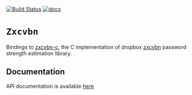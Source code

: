 [![Build Status](https://travis-ci.org/cryptosense/ocaml-zxcvbn.svg)](https://travis-ci.org/cryptosense/ocaml-zxcvbn) [![docs](https://img.shields.io/badge/doc-online-blue.svg)](https://cryptosense.github.io/ocaml-zxcvbn/doc/)

# `Zxcvbn`

Bindings to [zxcvbn-c](https://github.com/tsyrogit/zxcvbn-c), the C implementation of
dropbox [zxcvbn](https://github.com/dropbox/zxcvbn) password strength estimation library.

## Documentation

API documentation is available [here](https://cryptosense.github.io/ocaml-zxcvbn/doc/)
